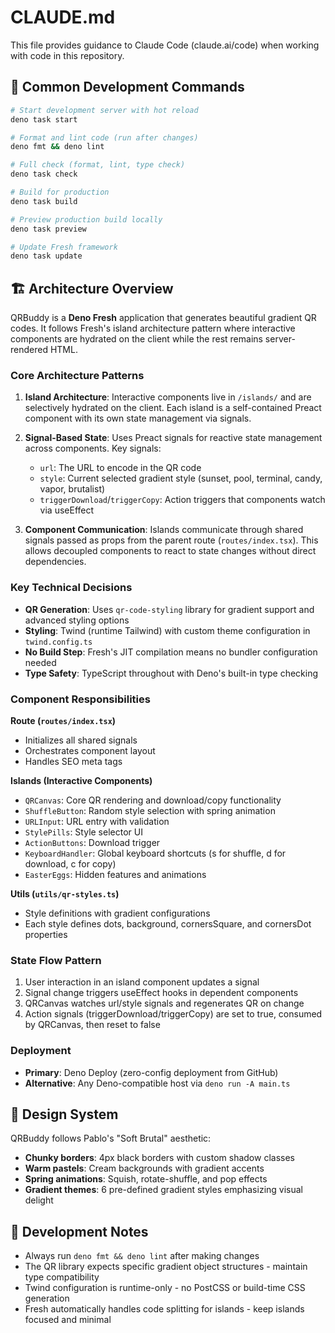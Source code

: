 # CLAUDE.md

This file provides guidance to Claude Code (claude.ai/code) when working with code in this repository.

## 🚀 Common Development Commands

```bash
# Start development server with hot reload
deno task start

# Format and lint code (run after changes)
deno fmt && deno lint

# Full check (format, lint, type check)
deno task check

# Build for production
deno task build

# Preview production build locally
deno task preview

# Update Fresh framework
deno task update
```

## 🏗 Architecture Overview

QRBuddy is a **Deno Fresh** application that generates beautiful gradient QR codes. It follows Fresh's island architecture pattern where interactive components are hydrated on the client while the rest remains server-rendered HTML.

### Core Architecture Patterns

1. **Island Architecture**: Interactive components live in `/islands/` and are selectively hydrated on the client. Each island is a self-contained Preact component with its own state management via signals.

2. **Signal-Based State**: Uses Preact signals for reactive state management across components. Key signals:
   - `url`: The URL to encode in the QR code
   - `style`: Current selected gradient style (sunset, pool, terminal, candy, vapor, brutalist)
   - `triggerDownload`/`triggerCopy`: Action triggers that components watch via useEffect

3. **Component Communication**: Islands communicate through shared signals passed as props from the parent route (`routes/index.tsx`). This allows decoupled components to react to state changes without direct dependencies.

### Key Technical Decisions

- **QR Generation**: Uses `qr-code-styling` library for gradient support and advanced styling options
- **Styling**: Twind (runtime Tailwind) with custom theme configuration in `twind.config.ts`
- **No Build Step**: Fresh's JIT compilation means no bundler configuration needed
- **Type Safety**: TypeScript throughout with Deno's built-in type checking

### Component Responsibilities

**Route (`routes/index.tsx`)**
- Initializes all shared signals
- Orchestrates component layout
- Handles SEO meta tags

**Islands (Interactive Components)**
- `QRCanvas`: Core QR rendering and download/copy functionality
- `ShuffleButton`: Random style selection with spring animation
- `URLInput`: URL entry with validation
- `StylePills`: Style selector UI
- `ActionButtons`: Download trigger
- `KeyboardHandler`: Global keyboard shortcuts (s for shuffle, d for download, c for copy)
- `EasterEggs`: Hidden features and animations

**Utils (`utils/qr-styles.ts`)**
- Style definitions with gradient configurations
- Each style defines dots, background, cornersSquare, and cornersDot properties

### State Flow Pattern

1. User interaction in an island component updates a signal
2. Signal change triggers useEffect hooks in dependent components
3. QRCanvas watches url/style signals and regenerates QR on change
4. Action signals (triggerDownload/triggerCopy) are set to true, consumed by QRCanvas, then reset to false

### Deployment

- **Primary**: Deno Deploy (zero-config deployment from GitHub)
- **Alternative**: Any Deno-compatible host via `deno run -A main.ts`

## 🎨 Design System

QRBuddy follows Pablo's "Soft Brutal" aesthetic:
- **Chunky borders**: 4px black borders with custom shadow classes
- **Warm pastels**: Cream backgrounds with gradient accents
- **Spring animations**: Squish, rotate-shuffle, and pop effects
- **Gradient themes**: 6 pre-defined gradient styles emphasizing visual delight

## 📝 Development Notes

- Always run `deno fmt && deno lint` after making changes
- The QR library expects specific gradient object structures - maintain type compatibility
- Twind configuration is runtime-only - no PostCSS or build-time CSS generation
- Fresh automatically handles code splitting for islands - keep islands focused and minimal